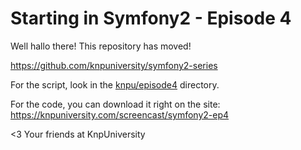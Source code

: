 Starting in Symfony2 - Episode 4
================================

Well hallo there! This repository has moved!

https://github.com/knpuniversity/symfony2-series

For the script, look in the [knpu/episode4](https://github.com/knpuniversity/symfony2-series/tree/master/knpu/episode4) directory.

For the code, you can download it right on the site: https://knpuniversity.com/screencast/symfony2-ep4

<3 Your friends at KnpUniversity

